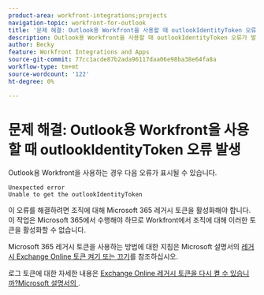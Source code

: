 ```yaml
---
product-area: workfront-integrations;projects
navigation-topic: workfront-for-outlook
title: '문제 해결: Outlook용 Workfront을 사용할 때 outlookIdentityToken 오류 발생'
description: Outlook용 Workfront을 사용할 때 outlookIdentityToken 오류가 발생하는 경우 조직에 대해 Microsoft 365 레거시 토큰을 활성화해야 합니다.
author: Becky
feature: Workfront Integrations and Apps
source-git-commit: 77cc1acde87b2ada96117daa06e98ba38e64fa8a
workflow-type: tm+mt
source-wordcount: '122'
ht-degree: 0%

---
```


# 문제 해결: Outlook용 Workfront을 사용할 때 outlookIdentityToken 오류 발생

Outlook용 Workfront을 사용하는 경우 다음 오류가 표시될 수 있습니다.

```
Unexpected error
Unable to get the outlookIdentityToken
```

이 오류를 해결하려면 조직에 대해 Microsoft 365 레거시 토큰을 활성화해야 합니다. 이 작업은 Microsoft 365에서 수행해야 하므로 Workfront에서 조직에 대해 이러한 토큰을 활성화할 수 없습니다.

Microsoft 365 레거시 토큰을 사용하는 방법에 대한 지침은 Microsoft 설명서의 [레거시 Exchange Online 토큰 켜기 또는 끄기](https://learn.microsoft.com/en-us/office/dev/add-ins/outlook/turn-exchange-tokens-on-off)를 참조하십시오.

로그 토큰에 대한 자세한 내용은 [Exchange Online 레거시 토큰을 다시 켤 수 있습니까?Microsoft 설명서의 ](https://learn.microsoft.com/en-us/office/dev/add-ins/outlook/faq-nested-app-auth-outlook-legacy-tokens#can-i-turn-exchange-online-legacy-tokens-back-on).

